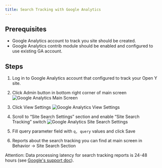 ```yaml
---
title: Search Tracking with Google Analytics
---
```


## Prerequisites

- Google Analytics account to track you site should be created.
- Google Analytics contrib module should be enabled and configured to use existing GA account.

## Steps

1. Log in to Google Analytics account that configured to track your Open Y site.

2. Click Admin button in bottom right corner of main screen
![Google Analytics Main Screen](../../assets/ga_search_1.png)

3. Click View Settings
![Google Analytics View Settings](../../assets/ga_search_2.png)

4. Scroll to “Site Search Settings” section and enable “Site Search Tracking” switch
![Google Analytics Site Search Settings](../../assets/ga_search_3.png)

5. Fill query parameter field with `q, query` values and click Save

6. Reports about the search tracking you can find at main screen in Behavior → Site Search Section

Attention: Data processing latency for search tracking reports is 24-48 hours
(see [Google's support doc](https://support.google.com/analytics/answer/1070983?hl=en#DataProcessingLatency)).
